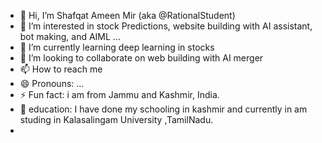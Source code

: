 - 👋 Hi, I’m Shafqat Ameen Mir (aka @RationalStudent)
- 👀 I’m interested in stock Predictions, website building with AI assistant, bot making, and AIML ...
- 🌱 I’m currently learning deep learning in stocks 
- 💞️ I’m looking to collaborate on web building with AI merger
- 📫 How to reach me 
- 😄 Pronouns: ...
- ⚡ Fun fact: i am from Jammu and Kashmir, India. 
- 🏫 education: I have done my schooling in kashmir and currently in am studing in Kalasalingam University ,TamilNadu.
-              
  

<!---
RationalStudent/RationalStudent is a ✨ special ✨ repository because its `README.md` (this file) appears on your GitHub profile.
You can click the Preview link to take a look at your changes.
--->
